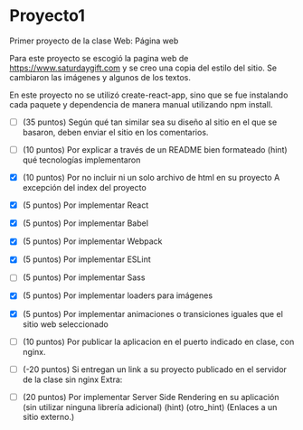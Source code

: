 # Proyecto1
 Primer proyecto de la clase Web: Página web
 
Para este proyecto se escogió la pagina web de https://www.saturdaygift.com y se creo una copia del estilo del sitio.  Se cambiaron las imágenes y algunos de los textos.

En este proyecto no se utilizó create-react-app, sino que se fue instalando cada paquete y dependencia de manera manual utilizando npm install.

- [ ] (35 puntos) Según qué tan similar sea su diseño al sitio en el que se basaron, deben enviar el sitio en los comentarios.
- [ ] (10 puntos) Por explicar a través de un README bien formateado (hint) qué tecnologías implementaron
- [x]  (10 puntos) Por no incluir ni un solo archivo de html en su proyecto
A excepción del index del proyecto
- [x] (5 puntos) Por implementar React
- [x] (5 puntos) Por implementar Babel
- [x] (5 puntos) Por implementar Webpack
- [x] (5 puntos) Por implementar ESLint
- [ ] (5 puntos) Por implementar Sass
- [x] (5 puntos) Por implementar loaders para imágenes
- [x] (5 puntos) Por implementar animaciones o transiciones iguales que el sitio web seleccionado
- [ ] (10 puntos) Por publicar la aplicacion en el puerto indicado en clase, con nginx. 
- [ ] (-20 puntos) Si entregan un link a su proyecto publicado en el servidor de la clase sin nginx
Extra:
- [ ] (20 puntos) Por implementar Server Side Rendering en su aplicación (sin utilizar ninguna librería adicional) (hint) (otro_hint) (Enlaces a un sitio externo.)
 
